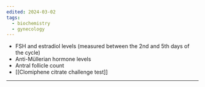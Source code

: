 ```yaml
---
edited: 2024-03-02
tags:
  - biochemistry
  - gynecology
---
```

- FSH and estradiol levels (measured between the 2nd and 5th days of the cycle)
- Anti-Müllerian hormone levels
- Antral follicle count
- [[Clomiphene citrate challenge test]] 

---
